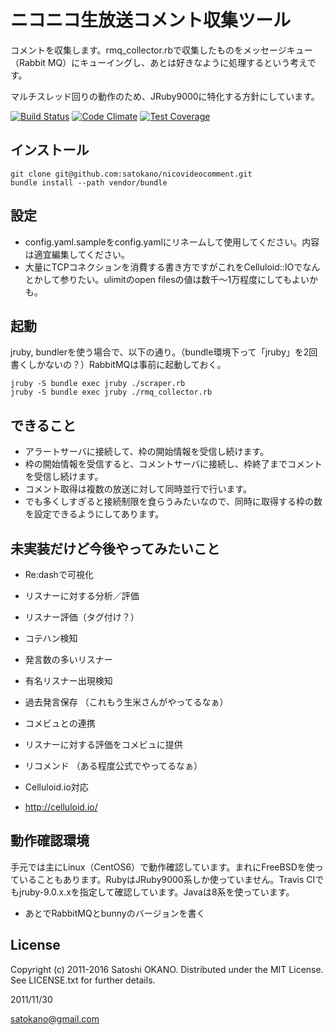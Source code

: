 ニコニコ生放送コメント収集ツール
==================================================

コメントを収集します。rmq_collector.rbで収集したものをメッセージキュー（Rabbit MQ）にキューイングし、あとは好きなように処理するという考えです。

マルチスレッド回りの動作のため、JRuby9000に特化する方針にしています。

[![Build Status](https://travis-ci.org/satokano/nicovideocomment.png)](https://travis-ci.org/satokano/nicovideocomment)
[![Code Climate](https://codeclimate.com/github/satokano/nicovideocomment.png)](https://codeclimate.com/github/satokano/nicovideocomment)
[![Test Coverage](https://codeclimate.com/github/satokano/nicovideocomment/badges/coverage.svg)](https://codeclimate.com/github/satokano/nicovideocomment)

インストール
------------

    git clone git@github.com:satokano/nicovideocomment.git
    bundle install --path vendor/bundle

設定
--------

- config.yaml.sampleをconfig.yamlにリネームして使用してください。内容は適宜編集してください。
- 大量にTCPコネクションを消費する書き方ですがこれをCelluloid::IOでなんとかして参りたい。ulimitのopen filesの値は数千～1万程度にしてもよいかも。


起動
--------

jruby, bundlerを使う場合で、以下の通り。（bundle環境下って「jruby」を2回書くしかないの？）RabbitMQは事前に起動しておく。

    jruby -S bundle exec jruby ./scraper.rb
    jruby -S bundle exec jruby ./rmq_collector.rb


できること
----------

- アラートサーバに接続して、枠の開始情報を受信し続けます。
- 枠の開始情報を受信すると、コメントサーバに接続し、枠終了までコメントを受信し続けます。
- コメント取得は複数の放送に対して同時並行で行います。
- でも多くしすぎると接続制限を食らうみたいなので、同時に取得する枠の数を設定できるようにしてあります。

未実装だけど今後やってみたいこと
--------------------------------
- Re:dashで可視化
- リスナーに対する分析／評価
 - リスナー評価（タグ付け？）
 - コテハン検知
 - 発言数の多いリスナー
 - 有名リスナー出現検知
 - 過去発言保存 （これもう生米さんがやってるなぁ）

- コメビュとの連携
 - リスナーに対する評価をコメビュに提供

- リコメンド （ある程度公式でやってるなぁ）

- Celluloid.io対応
 - http://celluloid.io/

動作確認環境
------------

手元では主にLinux（CentOS6）で動作確認しています。まれにFreeBSDを使っていることもあります。RubyはJRuby9000系しか使っていません。Travis CIでもjruby-9.0.x.xを指定して確認しています。Javaは8系を使っています。

- あとでRabbitMQとbunnyのバージョンを書く

License
-------
Copyright (c) 2011-2016 Satoshi OKANO. Distributed under the MIT License. See LICENSE.txt for further details.

2011/11/30

satokano@gmail.com
